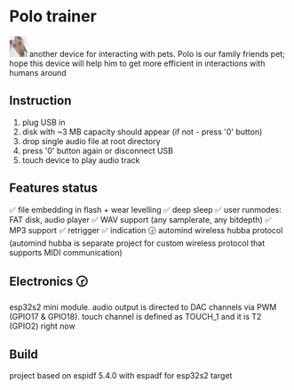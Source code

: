# Polo trainer
![Polo](https://github.com/arhico/POLO_TRAINER/blob/main/main/polo_s.jpg?raw=true)
another device for interacting with pets. Polo is our family friends pet; hope this device will help him to get more efficient in interactions with humans around

## Instruction
1. plug USB in
2. disk with ~3 MB capacity should appear (if not - press '0' button)
3. drop single audio file at root directory
4. press '0' button again or disconnect USB
5. touch device to play audio track

## Features status
✅ file embedding in flash + wear levelling
✅ deep sleep
✅ user runmodes: FAT disk, audio player
✅ WAV support (any samplerate, any bitdepth)
✅ MP3 support
✅ retrigger
✅ indication
🕝 automind wireless hubba protocol (automind hubba is separate project for custom wireless protocol that supports MIDI communication)

## Electronics 🕝
esp32s2 mini module. audio output is directed to DAC channels via PWM (GPIO17 & GPIO18). touch channel is defined as TOUCH_1 and it is T2 (GPIO2) right now
## Build
project based on espidf 5.4.0 with espadf for esp32s2 target

